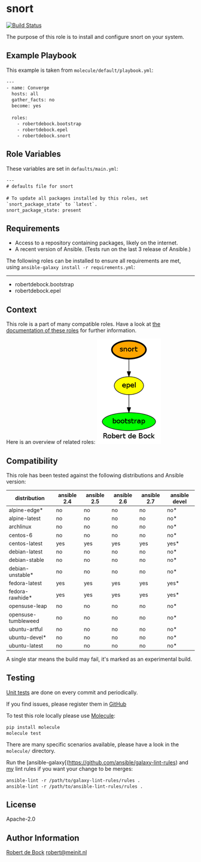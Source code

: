 snort
=========

[![Build Status](https://travis-ci.org/robertdebock/ansible-role-snort.svg?branch=master)](https://travis-ci.org/robertdebock/ansible-role-snort)

The purpose of this role is to install and configure snort on your system.

Example Playbook
----------------

This example is taken from `molecule/default/playbook.yml`:
```
---
- name: Converge
  hosts: all
  gather_facts: no
  become: yes

  roles:
    - robertdebock.bootstrap
    - robertdebock.epel
    - robertdebock.snort

```

Role Variables
--------------

These variables are set in `defaults/main.yml`:
```
---
# defaults file for snort

# To update all packages installed by this roles, set `snort_package_state` to `latest`.
snort_package_state: present

```

Requirements
------------

- Access to a repository containing packages, likely on the internet.
- A recent version of Ansible. (Tests run on the last 3 release of Ansible.)

The following roles can be installed to ensure all requirements are met, using `ansible-galaxy install -r requirements.yml`:

---
- robertdebock.bootstrap
- robertdebock.epel


Context
-------

This role is a part of many compatible roles. Have a look at [the documentation of these roles](https://robertdebock.nl/) for further information.

Here is an overview of related roles:
![dependencies](https://raw.githubusercontent.com/robertdebock/drawings/artifacts/snort.png "Dependency")


Compatibility
-------------

This role has been tested against the following distributions and Ansible version:

|distribution|ansible 2.4|ansible 2.5|ansible 2.6|ansible 2.7|ansible devel|
|------------|-----------|-----------|-----------|-----------|-------------|
|alpine-edge*|no|no|no|no|no*|
|alpine-latest|no|no|no|no|no*|
|archlinux|no|no|no|no|no*|
|centos-6|no|no|no|no|no*|
|centos-latest|yes|yes|yes|yes|yes*|
|debian-latest|no|no|no|no|no*|
|debian-stable|no|no|no|no|no*|
|debian-unstable*|no|no|no|no|no*|
|fedora-latest|yes|yes|yes|yes|yes*|
|fedora-rawhide*|yes|yes|yes|yes|yes*|
|opensuse-leap|no|no|no|no|no*|
|opensuse-tumbleweed|no|no|no|no|no*|
|ubuntu-artful|no|no|no|no|no*|
|ubuntu-devel*|no|no|no|no|no*|
|ubuntu-latest|no|no|no|no|no*|

A single star means the build may fail, it's marked as an experimental build.

Testing
-------

[Unit tests](https://travis-ci.org/robertdebock/ansible-role-snort) are done on every commit and periodically.

If you find issues, please register them in [GitHub](https://github.com/robertdebock/ansible-role-snort/issues)

To test this role locally please use [Molecule](https://github.com/metacloud/molecule):
```
pip install molecule
molecule test
```
There are many specific scenarios available, please have a look in the `molecule/` directory.

Run the [ansible-galaxy[(https://github.com/ansible/galaxy-lint-rules) and [my](https://github.com/robertdebock/ansible-lint-rules) lint rules if you want your change to be merges:
```
ansible-lint -r /path/to/galaxy-lint-rules/rules .
ansible-lint -r /path/to/ansible-lint-rules/rules .
```

License
-------

Apache-2.0


Author Information
------------------

[Robert de Bock](https://robertdebock.nl/) <robert@meinit.nl>
